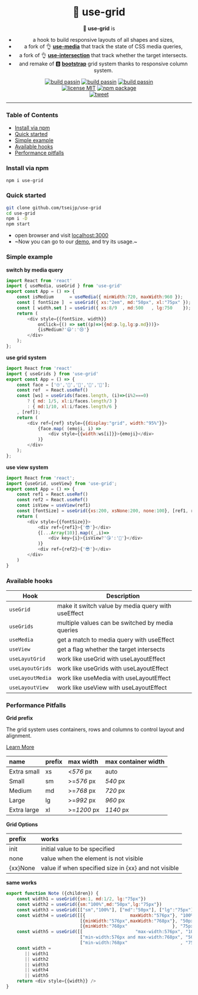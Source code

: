
<h1 align="center">️🤏 use-grid</h1>
<p align="center"> 🤏 <strong>use-grid</strong> is</p>
<ul  align="center">
<li>a hook to build responsive layouts of all shapes and sizes, </li>
<li>a fork of 👌 <strong><a href="https://github.com/streamich/use-media">use-media</a></strong> that track the state of CSS media queries, </li>
<li>a fork of 👌 <strong><a href="https://github.com/cats-oss/use-intersection">use-intersection</a></strong> that track whether the target intersects.</li>
<li>and remake of 🅱 <strong><a href="https://getbootstrap.com/docs/4.2/layout/grid/">bootstrap</a></strong> grid system thanks to responsive column system.</li>
</ul>

<p align="center">
<a href="https://github.com/tseijp/mdmd"><img alt="build passin"src="https://img.shields.io/badge/build-✔-green.svg"/></a>
<a href="https://github.com/tseijp/mdmd"><img alt="build passin"src="https://img.shields.io/badge/types-✔-yellow.svg"/></a>
<a href="https://github.com/tseijp/mdmd"><img alt="build passin"src="https://img.shields.io/badge/demos-✔-red.svg"/></a>
<br>
<a href="https://github.com/tseijp/use-grid"><img alt="license MIT" src="https://img.shields.io/badge/license-MIT-green.svg"/></a>
<a href="https://www.npmjs.com/package/use-grid"><img alt="npm package" src="https://img.shields.io/badge/npm_package-0.7.4-green.svg"/></a>
<br>
<a href="https://twitter.com/intent/tweet?url=https://tsei.jp/hook/use-grid/&text=🤏 use-grid is
a hook to build responsive layouts of all shapes and sizes." ><img alt="tweet" src="https://img.shields.io/twitter/url?style=social&url=https%3A%2F%2Ftwitter.com%2Ftseijp"/></a>
</p>

<hr>

### Table of Contents
* [Install via npm](#install-via-npm)
* [Quick started](#quick-started)
* [Simple example](#simple-example)
* [Available hooks](#available-hooks)
* [Performance pitfalls](#performance-pitfalls)

### Install via npm
```bash
npm i use-grid
```

### Quick started
```bash
git clone github.com/tseijp/use-grid
cd use-grid
npm i -D
npm start
```
* open browser and visit [localhost:3000](http://localhost:3000/)
* ~Now you can go to our [demo](https://tsei.jp/hook/use-grid), and try its usage.~

### Simple example

__switch by media query__
```js
import React from 'react'
import { useMedia, useGrid } from 'use-grid'
export const App = () => {
    const isMedium      = useMedia({ minWidth:720, maxWidth:960 });
    const [ fontSize ]  = useGrid({ xs:"2em", md:"50px", xl:"75px" });
    const [ width,set ] = useGrid({ xs:8/9  , md:500   , lg:750    });
    return (
        <div style={{fontSize, width}}
            onClick={() => set((p)=>({md:p.lg,lg:p.md}))}>
            {isMedium?'😃':'😢'}
        </div>
    );
};
```

__use grid system__

```js
import React from 'react'
import { useGrids } from 'use-grid'
export const App = () => {
    const face = ['🙄','🤣','🧐','🤯','🤮'];
    const ref  = React.useRef()
    const [ws] = useGrids(faces.length, (i)=>(i%2===0)
        ? { md: 1/5, xl:i/faces.length/3 }
        : { md:1/10, xl:i/faces.length/6 }
    , [ref]);
    return (
        <div ref={ref} style={{display:"grid", width:"95%"}}>
            {face.map( (emoji, i) =>
                <div style={{width:ws[i]}}>{emoji}</div>
            )}
        </div>
    );
};
```

__use view system__

```js
import React from 'react';
import {useGrid, useView} from 'use-grid';
export const App = () => {
    const ref1 = React.useRef()
    const ref2 = React.useRef()
    const isView = useView(ref1)
    const [fontSize] = useGrid({xs:200, xsNone:200, none:100}, [ref1, ref2])
    return (
        <div style={{fontSize}}>
            <div ref={ref1}>{'😎'}</div>
            {[...Array(10)].map((_,i)=>
                <div key={i}>{isView?'😘':'🤣'}</div>
            )}
            <div ref={ref2}>{'😎'}</div>
        </div>
    )
}
```

### Available hooks

| Hook              | Description                                             |  
| ----------------- | ------------------------------------------------------- |  
| `useGrid`         | make it switch value by media query with useEffect      |  
| `useGrids`        | multiple values can be switched by media queries |  
| `useMedia`        | get a match to media query with useEffect |  
| `useView`         | get a flag whether the target intersects |  
| `useLayutGrid`    | work like useGrid  with useLayoutEffect |  
| `useLayoutGrids`  | work like useGrids with useLayoutEffect |  
| `useLayoutMedia`  | work like useMedia with useLayoutEffect |  
| `useLayoutView`   | work like useView  with useLayoutEffect |  

### Performance Pitfalls

__Grid prefix__

The grid system uses containers, rows and columns to control layout and alignment.

[Learn More](https://getbootstrap.com/docs/4.2/layout/grid/)

name|prefix|max width|max container width|  
:----------|:--|:----------|:--------|  
Extra small|xs |<_576_   px|auto     |  
Small      |sm |>=_576_  px|_540_ px |  
Medium     |md |>=_768_  px|_720_ px |  
Large      |lg |>=_992_  px|_960_ px |  
Extra large|xl |>=_1200_ px|_1140_ px|  

__Grid Options__

prefix|works|  
:-----|:----|  
init  |initial value to be specified|  
none  |value when the element is not visible|  
{xx}None|value if when specified size in {xx} and not visible|  

__same works__

```javascript
export function Note ({children}) {
    const width1 = useGrid({sm:1, md:1/2, lg:"75px"})
    const width2 = useGrid({sm:"100%",md:"50px",lg:"75px"})
    const width3 = useGrid([["sm","100%"], ["md":"50px"], ["lg":"75px"]])
    const width4 = useGrid([[{                 maxWidth:"576px"}, "100%"],
                            [{minWidth:"576px",maxWidth:"768px"}, "50px"],
                            [{minWidth:"768px"                 }, "75px"]])
    const width5 = useGrid([[                    "max-width:576px", "100%"],
                            ["min-width:576px and max-width:768px", "50px"],
                            ["min-width:768px"                    , "75px"]])
    const width =
       || width1
       || width2
       || width3
       || width4
       || width5
    return <div style={{width}} />
}
```
